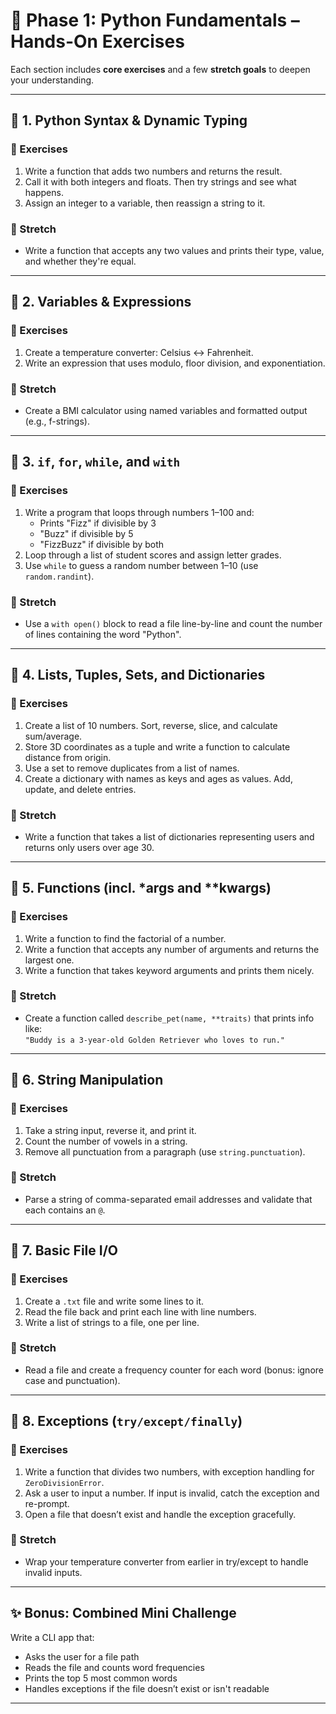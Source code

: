 # 🐍 Phase 1: Python Fundamentals – Hands-On Exercises

Each section includes **core exercises** and a few **stretch goals** to deepen your understanding.

---

## 🔹 1. Python Syntax & Dynamic Typing

### 🧪 Exercises

1. Write a function that adds two numbers and returns the result.
2. Call it with both integers and floats. Then try strings and see what happens.
3. Assign an integer to a variable, then reassign a string to it.

### 🧠 Stretch

- Write a function that accepts any two values and prints their type, value, and whether they're equal.

---

## 🔹 2. Variables & Expressions

### 🧪 Exercises

1. Create a temperature converter: Celsius ↔ Fahrenheit.
2. Write an expression that uses modulo, floor division, and exponentiation.

### 🧠 Stretch

- Create a BMI calculator using named variables and formatted output (e.g., f-strings).

---

## 🔹 3. `if`, `for`, `while`, and `with`

### 🧪 Exercises

1. Write a program that loops through numbers 1–100 and:
    - Prints "Fizz" if divisible by 3
    - "Buzz" if divisible by 5
    - "FizzBuzz" if divisible by both
2. Loop through a list of student scores and assign letter grades.
3. Use `while` to guess a random number between 1–10 (use `random.randint`).

### 🧠 Stretch

- Use a `with open()` block to read a file line-by-line and count the number of lines containing the word "Python".

---

## 🔹 4. Lists, Tuples, Sets, and Dictionaries

### 🧪 Exercises

1. Create a list of 10 numbers. Sort, reverse, slice, and calculate sum/average.
2. Store 3D coordinates as a tuple and write a function to calculate distance from origin.
3. Use a set to remove duplicates from a list of names.
4. Create a dictionary with names as keys and ages as values. Add, update, and delete entries.

### 🧠 Stretch

- Write a function that takes a list of dictionaries representing users and returns only users over age 30.

---

## 🔹 5. Functions (incl. *args and **kwargs)

### 🧪 Exercises

1. Write a function to find the factorial of a number.
2. Write a function that accepts any number of arguments and returns the largest one.
3. Write a function that takes keyword arguments and prints them nicely.

### 🧠 Stretch

- Create a function called `describe_pet(name, **traits)` that prints info like:  
  `"Buddy is a 3-year-old Golden Retriever who loves to run."`

---

## 🔹 6. String Manipulation

### 🧪 Exercises

1. Take a string input, reverse it, and print it.
2. Count the number of vowels in a string.
3. Remove all punctuation from a paragraph (use `string.punctuation`).

### 🧠 Stretch

- Parse a string of comma-separated email addresses and validate that each contains an `@`.

---

## 🔹 7. Basic File I/O

### 🧪 Exercises

1. Create a `.txt` file and write some lines to it.
2. Read the file back and print each line with line numbers.
3. Write a list of strings to a file, one per line.

### 🧠 Stretch

- Read a file and create a frequency counter for each word (bonus: ignore case and punctuation).

---

## 🔹 8. Exceptions (`try/except/finally`)

### 🧪 Exercises

1. Write a function that divides two numbers, with exception handling for `ZeroDivisionError`.
2. Ask a user to input a number. If input is invalid, catch the exception and re-prompt.
3. Open a file that doesn’t exist and handle the exception gracefully.

### 🧠 Stretch

- Wrap your temperature converter from earlier in try/except to handle invalid inputs.

---

## ✨ Bonus: Combined Mini Challenge

Write a CLI app that:

- Asks the user for a file path  
- Reads the file and counts word frequencies  
- Prints the top 5 most common words  
- Handles exceptions if the file doesn’t exist or isn't readable

---
